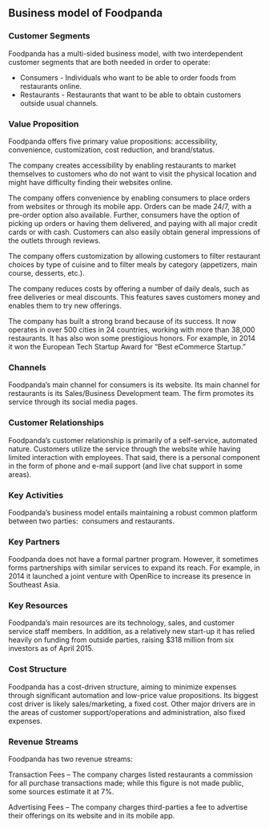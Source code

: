 Business model of Foodpanda
---------------------------

 ### Customer Segments

 Foodpanda has a multi-sided business model, with two interdependent customer segments that are both needed in order to operate:

  * Consumers - Individuals who want to be able to order foods from restaurants online.
 * Restaurants - Restaurants that want to be able to obtain customers outside usual channels.
  ### Value Proposition

 Foodpanda offers five primary value propositions: accessibility, convenience, customization, cost reduction, and brand/status.

 The company creates accessibility by enabling restaurants to market themselves to customers who do not want to visit the physical location and might have difficulty finding their websites online.

 The company offers convenience by enabling consumers to place orders from websites or through its mobile app. Orders can be made 24/7, with a pre-order option also available. Further, consumers have the option of picking up orders or having them delivered, and paying with all major credit cards or with cash. Customers can also easily obtain general impressions of the outlets through reviews.

 The company offers customization by allowing customers to filter restaurant choices by type of cuisine and to filter meals by category (appetizers, main course, desserts, etc.).

 The company reduces costs by offering a number of daily deals, such as free deliveries or meal discounts. This features saves customers money and enables them to try new offerings.

 The company has built a strong brand because of its success. It now operates in over 500 cities in 24 countries, working with more than 38,000 restaurants. It has also won some prestigious honors. For example, in 2014 it won the European Tech Startup Award for “Best eCommerce Startup.”

 ### Channels

 Foodpanda’s main channel for consumers is its website. Its main channel for restaurants is its Sales/Business Development team. The firm promotes its service through its social media pages.

 ### Customer Relationships

 Foodpanda’s customer relationship is primarily of a self-service, automated nature. Customers utilize the service through the website while having limited interaction with employees. That said, there is a personal component in the form of phone and e-mail support (and live chat support in some areas).

 ### Key Activities

 Foodpanda’s business model entails maintaining a robust common platform between two parties:  consumers and restaurants.

 ### Key Partners

 Foodpanda does not have a formal partner program. However, it sometimes forms partnerships with similar services to expand its reach. For example, in 2014 it launched a joint venture with OpenRice to increase its presence in Southeast Asia.

 ### Key Resources

 Foodpanda’s main resources are its technology, sales, and customer service staff members. In addition, as a relatively new start-up it has relied heavily on funding from outside parties, raising $318 million from six investors as of April 2015.

 ### Cost Structure

 Foodpanda has a cost-driven structure, aiming to minimize expenses through significant automation and low-price value propositions. Its biggest cost driver is likely sales/marketing, a fixed cost. Other major drivers are in the areas of customer support/operations and administration, also fixed expenses.

 ### Revenue Streams

 Foodpanda has two revenue streams:

 Transaction Fees – The company charges listed restaurants a commission for all purchase transactions made; while this figure is not made public, some sources estimate it at 7%.

 Advertising Fees – The company charges third-parties a fee to advertise their offerings on its website and in its mobile app.